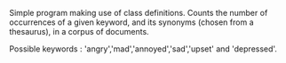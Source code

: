 Simple program making use of class definitions. 
Counts the number of occurrences of a given keyword, 
and its synonyms (chosen from a thesaurus), in a corpus 
of documents.

Possible keywords :
'angry','mad','annoyed','sad','upset' and 'depressed'.
